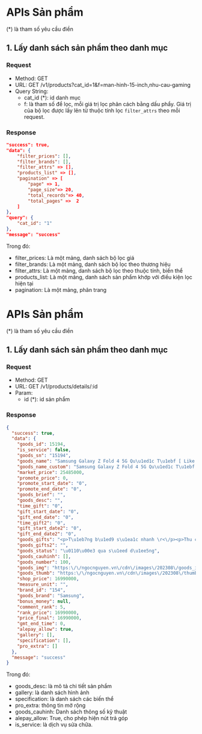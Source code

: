 # APIs Sản phẩm

(*) là tham số yêu cầu điền

## 1. Lấy danh sách sản phẩm theo danh mục

### Request

- Method:  GET 
- URL: GET /v1/products?cat_id=1&f=man-hinh-15-inch,nhu-cau-gaming
- Query String: 
    - cat_id (*): id danh mục
    - f: là tham số để lọc, mỗi giá trị lọc phân cách bằng dấu phẩy. Giá trị của bộ lọc được lấy lên từ thuộc tính lọc `filter_attrs` theo mỗi request.

### Response

```json
"success": true,
"data": {
    "filter_prices": [],
    "filter_brands": [],
    "filter_attrs" => [],
    "products_list" => [],
    "pagination" => [
        "page" => 1,
        "page_size"=> 20,
        "total_records"=> 40,
        "total_pages" =>  2
    ]
},
"query": {
    "cat_id": "1"
},
"message": "success"
```

Trong đó:

- filter_prices: Là một mảng, danh sách bộ lọc giá
- filter_brands: Là một mảng, danh sách bộ lọc theo thương hiệu
- filter_attrs: Là một mảng, danh sách bộ lọc theo thuộc tính, biến thể
- products_list: Là một mảng, danh sách sản phẩm khớp với điều kiện lọc hiện tại
- pagination: Là một mảng, phân trang



# APIs Sản phẩm

(*) là tham số yêu cầu điền

## 1. Lấy danh sách sản phẩm theo danh mục

### Request

- Method:  GET 
- URL: GET /v1/products/details/:id
- Param: 
    - id (*): id sản phẩm

### Response

```json
{
  "success": true,
  "data": {
    "goods_id": 15194,
    "is_service": false,
    "goods_sn": "15194",
    "goods_name": "Samsung Galaxy Z Fold 4 5G Qu\u1ed1c T\u1ebf [ Like New 99% ]",
    "goods_name_custom": "Samsung Galaxy Z Fold 4 5G Qu\u1ed1c T\u1ebf [ Like New 99% ]",
    "market_price": 25485000,
    "promote_price": 0,
    "promote_start_date": "0",
    "promote_end_date": "0",
    "goods_brief": "",
    "goods_desc": "",
    "time_gift": "0",
    "gift_start_date": "0",
    "gift_end_date": "0",
    "time_gift2": "0",
    "gift_start_date2": "0",
    "gift_end_date2": "0",
    "goods_gifts": "<p>T\u1eb7ng b\u1ed9 s\u1ea1c nhanh \r<\/p><p>Thu c\u0169 \u0111\u1ed5i m\u1edbi tr\u1ee3 gi\u00e1\r<\/p><p>C\u00e0i \u0111\u1eb7t ph\u1ea7n m\u1ec1m mi\u1ec5n ph\u00ed tr\u1ecdn \u0111\u1eddi\r<\/p><p>Giao h\u00e0ng COD to\u00e0n qu\u1ed1c<\/p>",
    "goods_gifts2": "",
    "goods_status": "\u0110\u00e3 qua s\u1eed d\u1ee5ng",
    "goods_cauhinh": [],
    "goods_number": 100,
    "goods_img": "https:\/\/ngocnguyen.vn\/cdn\/images\/202308\/goods_img\/samsung-galaxy-z-fold4-5g-G15194-1693040584538.jpg",
    "goods_thumb": "https:\/\/ngocnguyen.vn\/cdn\/images\/202308\/thumb_img\/samsung-galaxy-z-fold4-5g-thumb-G15194-1693040584914.jpg",
    "shop_price": 16990000,
    "measure_unit": "",
    "brand_id": "154",
    "goods_brand": "Samsung",
    "bonus_money": null,
    "comment_rank": 5,
    "rank_price": 16990000,
    "price_final": 16990000,
    "gmt_end_time": 0,
    "alepay_allow": true,
    "gallery": [],
    "specification": [],
    "pro_extra": []
  },
  "message": "success"
}
```

Trong đó:

- goods_desc: là mô tả chi tiết sản phẩm
- gallery: là danh sách hình ảnh
- specification: là danh sách các biến thể
- pro_extra: thông tin mở rộng
- goods_cauhinh: Danh sách thông số kỹ thuật
- alepay_allow: True, cho phép hiện nút trả góp
- is_service: là dịch vụ sửa chữa.